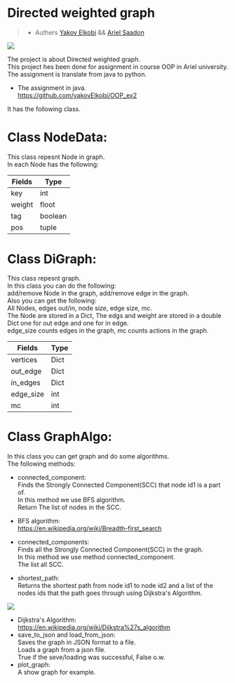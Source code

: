 # Directed weighted graph
> - Authers [Yakov Elkobi](https://github.com/yakovElkobi) && [Ariel Saadon](https://github.com/arielsaadon)

![](https://hackernoon.com/hn-images/1*qq0sgd0Kny9QTaD-UT8LbQ.png)

The project is about Directed weighted graph.<br>
This project hes been done for assignment in course OOP in Ariel university.<br>
The assignment is translate from java to python.<br>
* The assignment in java.<br>
https://github.com/yakovElkobi/OOP_ex2<br>

It has the following class.<br>

# Class NodeData:<br>
This class repesnt Node in graph.<br>
In each Node has the following:<br>


   <table>
     <thead>
       <tr>
          <th>Fields</th>
              <th>Type</th>
     </tr>
    <thead>
      <tr>
       <tbody>
          <tr>
               <td>key</td>
               <td>int</td>
      </tr> 
      <tr>
            <td>weight</td>
            <td>floot</td>
      </tr> 
      <tr>
            <td>tag</td>
            <td>boolean</td>
      </tr> 
      <tr>  
            <td>pos</td>
            <td>tuple</td>
       </tbody> 
       </table>
         
# Class DiGraph:
This class repesnt graph.<br>
In this class you can do the following:<br>
add/remove Node in the graph, add/remove edge in the graph.<br>
Also you can get the following:<br>
All Nodes, edges out/in, node size, edge size, mc.<br>
The Node are stored in a Dict, The edgs and weight are stored in a double Dict one for out edge and one for in edge.<br>
edge_size counts edges in the graph, mc counts actions in the graph.<br>

<table>
     <thead>
       <tr>
          <th>Fields</th>
              <th>Type</th>
     </tr>
    <thead>
      <tr>
       <tbody>
          <tr>
               <td>vertices</td>
               <td>Dict</td>
      </tr> 
      <tr>
            <td>out_edge</td>
            <td>Dict</td>
      </tr> 
      <tr>
            <td>in_edges</td>
            <td>Dict</td>
      </tr> 
      <tr>  
            <td>edge_size</td>
            <td>int</td>
      </tr> 
      <tr> 
            <td>mc</td>
            <td>int</td>
       </tbody> 
       </table>

# Class GraphAlgo:
In this class you can get graph and do some algorithms.<br>
The following methods:<br>
* connected_component:<br>
Finds the Strongly Connected Component(SCC) that node id1 is a part of.<br>
In this method we use BFS algorithm.<br>
Return The list of nodes in the SCC.<br>

* BFS algorithm:<br>
https://en.wikipedia.org/wiki/Breadth-first_search
* connected_components:<br>
Finds all the Strongly Connected Component(SCC) in the graph.<br>
In this method we use method connected_component.<br>
The list all SCC.<br>
* shortest_path:<br>
Returns the shortest path from node id1 to node id2 and a list of the nodes ids that the path goes through using Dijkstra's Algorithm.<br>

![](https://upload.wikimedia.org/wikipedia/commons/5/57/Dijkstra_Animation.gif)

* Dijkstra's Algorithm:<br>
https://en.wikipedia.org/wiki/Dijkstra%27s_algorithm
* save_to_json and load_from_json:<br>
Saves the graph in JSON format to a file.<br>
Loads a graph from a json file.<br>
True if the seve/loading was successful, False o.w.<br>
* plot_graph:<br>
A show graph for example.<br>


